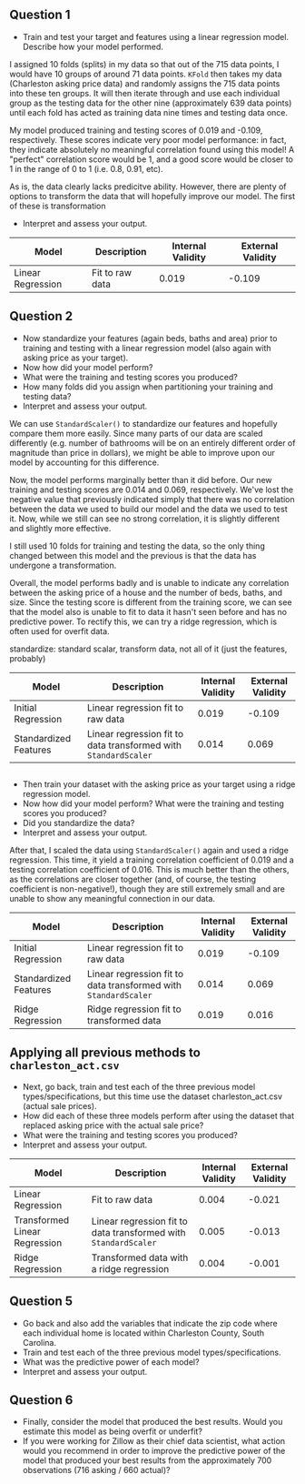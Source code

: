 ## Question 1
- Train and test your target and features using a linear regression model. Describe how your model performed. 

I assigned 10 folds (splits) in my data so that out of the 715 data points, I would have 10 groups of around 71 data points. `KFold` then takes my data (Charleston asking price data) and randomly assigns the 715 data points into these ten groups. It will then iterate through and use each individual group as the testing data for the other nine (approximately 639 data points) until each fold has acted as training data nine times and testing data once. 

My model produced training and testing scores of 0.019 and -0.109, respectively. These scores indicate very poor model performance: in fact, they indicate absolutely no meaningful correlation found using this model! A "perfect" correlation score would be 1, and a good score would be closer to 1 in the range of 0 to 1 (i.e. 0.8, 0.91, etc). 

As is, the data clearly lacks predicitve ability. However, there are plenty of options to transform the data that will hopefully improve our model. The first of these is transformation

- Interpret and assess your output.

| Model | Description | Internal Validity | External Validity |
| --- | ---- | ------ | ---- |
|Linear Regression| Fit to raw data |0.019|-0.109|

## Question 2
- Now standardize your features (again beds, baths and area) prior to training and testing with a linear regression model (also again with asking price as your target). 
- Now how did your model perform?
- What were the training and testing scores you produced? 
- How many folds did you assign when partitioning your training and testing data? 
- Interpret and assess your output.

We can use `StandardScaler()` to standardize our features and hopefully compare them more easily. Since many parts of our data are scaled differently (e.g. number of bathrooms will be on an entirely different order of magnitude than price in dollars), we might be able to improve upon our model by accounting for this difference. 

Now, the model performs marginally better than it did before. Our new training and testing scores are 0.014 and 0.069, respectively. We've lost the negative value that previously indicated simply that there was no correlation between the data we used to build our model and the data we used to test it. Now, while we still can see no strong correlation, it is slightly different and slightly more effective. 

I still used 10 folds for training and testing the data, so the only thing changed between this model and the previous is that the data has undergone a transformation. 

Overall, the model performs badly and is unable to indicate any correlation between the asking price of a house and the number of beds, baths, and size. Since the testing score is different from the training score, we can see that the model also is unable to fit to data it hasn't seen before and has no predictive power. To rectify this, we can try a ridge regression, which is often used for overfit data. 

standardize: standard scalar, transform data, not all of it (just the features, probably)

| Model | Description | Internal Validity | External Validity |
| --- | ---- | ------ | ---- |
|Initial Regression | Linear regression fit to raw data |0.019|-0.109|
|Standardized Features| Linear regression fit to data transformed with `StandardScaler`|0.014|0.069|


## 
- Then train your dataset with the asking price as your target using a ridge regression model. 
- Now how did your model perform? What were the training and testing scores you produced? 
- Did you standardize the data? 
- Interpret and assess your output.

After that, I scaled the data using  `StandardScaler()` again and used a ridge regression. This time, it yield a training correlation coefficient of 0.019 and a testing correlation coefficient of 0.016. This is much better than the others, as the correlations are closer together (and, of course, the testing coefficient is non-negative!), though they are still extremely small and are unable to show any meaningful connection in our data.

| Model | Description | Internal Validity | External Validity |
| --- | ---- | ------ | ---- |
|Initial Regression | Linear regression fit to raw data |0.019|-0.109|
|Standardized Features| Linear regression fit to data transformed with `StandardScaler`|0.014|0.069|
|Ridge Regression|Ridge regression fit to transformed data|0.019|0.016|

## Applying all previous methods to `charleston_act.csv`
- Next, go back, train and test each of the three previous model types/specifications, but this time use the dataset charleston_act.csv (actual sale prices). 
- How did each of these three models perform after using the dataset that replaced asking price with the actual sale price? 
- What were the training and testing scores you produced? 
- Interpret and assess your output.

| Model | Description | Internal Validity | External Validity |
| --- | ---- | ------ | ---- |
|Linear Regression| Fit to raw data |0.004|-0.021|
|Transformed Linear Regression|Linear regression fit to data transformed with `StandardScaler`|0.005|-0.013|
|Ridge Regression| Transformed data with a ridge regression|0.004|-0.001|


## Question 5
- Go back and also add the variables that indicate the zip code where each individual home is located within Charleston County, South Carolina. 
- Train and test each of the three previous model types/specifications. 
- What was the predictive power of each model?
- Interpret and assess your output.


## Question 6
- Finally, consider the model that produced the best results. Would you estimate this model as being overfit or underfit? 
- If you were working for Zillow as their chief data scientist, what action would you recommend in order to improve the predictive power of the model that produced your best results from the approximately 700 observations (716 asking / 660 actual)?
